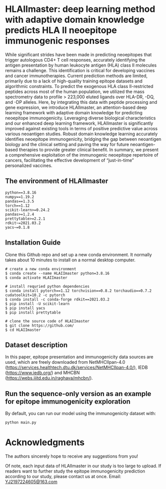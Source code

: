 # HLAIImaster: deep learning method with adaptive domain knowledge predicts HLA II neoepitope immunogenic responses

While significant strides have been made in predicting neoepitopes that trigger autologous CD4+ T cell responses, accurately identifying the antigen presentation by human leukocyte antigen (HLA) class II molecules remains a challenge. This identification is critical for developing vaccines and cancer immunotherapies. Current prediction methods are limited, primarily due to a lack of high-quality training epitope datasets and algorithmic constraints. To predict the exogenous HLA class II-restricted peptides across most of the human population, we utilized the mass spectrometry data to profile > 223,000 eluted ligands over HLA-DR, -DQ, and -DP alleles. Here, by integrating this data with peptide processing and gene expression, we introduce HLAIImaster, an attention-based deep learning framework with adaptive domain knowledge for predicting neoepitope immunogenicity. Leveraging diverse biological characteristics and our enhanced deep learning framework, HLAIImaster is significantly improved against existing tools in terms of positive predictive value across various neoantigen studies. Robust domain knowledge learning accurately identifies neoepitope immunogenicity, bridging the gap between neoantigen biology and the clinical setting and paving the way for future neoantigen-based therapies to provide greater clinical benefit. In summary, we present a comprehensive exploitation of the immunogenic neoepitope repertoire of cancers, facilitating the effective development of “just-in-time” personalized vaccines.



## The environment of HLAIImaster
```
python==3.8.16
numpy==1.19.2
pandas==1.3.5
torch==1.12
scikit-learn>=0.24.2
pandas>=1.2.4
prettytable>=2.2.1
rdkit~=2021.03.2
yacs~=0.1.8
```

## Installation Guide
Clone this Github repo and set up a new conda environment. It normally takes about 10 minutes to install on a normal desktop computer.
```
# create a new conda environment
$ conda create --name HLAIImaster python=3.8.16
$ conda activate HLAIImaster

# install requried python dependencies
$ conda install pytorch==1.12 torchvision==0.8.2 torchaudio==0.7.2 cudatoolkit=10.2 -c pytorch
$ conda install -c conda-forge rdkit==2021.03.2
$ pip install -U scikit-learn
$ pip install yacs
$ pip install prettytable

# clone the source code of HLAIImaster
$ git clone https://github.com/
$ cd HLAIImaster
```

## Dataset description
In this paper, epitope presentation and immunogenicity data sources are used, which are freely downloaded from NetMHCIIpan-4.0 (https://services.healthtech.dtu.dk/services/NetMHCIIpan-4.0/), IEDB (https://www.iedb.org/) and MHCBN (https://webs.iiitd.edu.in/raghava/mhcbn/). 



## Run the sequence-only version as an example for epitope immunogenicity exploration
By default, you can run our model using the immunogenicity dataset with:
```sh
python main.py
```


# Acknowledgments
The authors sincerely hope to receive any suggestions from you!

Of note, each input data of HLAIImaster in our study is too large to upload. 
If readers want to further study the epitope immunogenicity prediction according to our study, please contact us at once. 
Email: YJ2197224605@163.com
